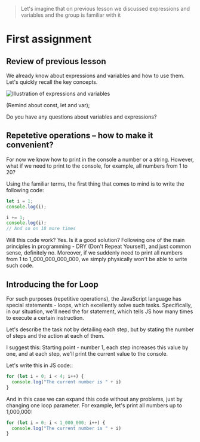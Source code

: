> Let's imagine that on previous lesson we discussed expressions and variables and the group is familiar with it
# First assignment

## Review of previous lesson
We already know about expressions and variables and how to use them. Let's quickly recall the key concepts.

![Illustration of expressions and variables](https://screenifyai.com/wp-content/uploads/2023/11/image-5-1024x629.png)

(Remind about const, let and var);

Do you have any questions about variables and expressions?

## Repetetive operations – how to make it convenient?
For now we know how to print in the console a number or a string.
However, what if we need to print to the console, for example, all numbers from 1 to 20?

Using the familiar terms, the first thing that comes to mind is to write the following code:
``` js
let i = 1;
console.log(i);

i += 1;
console.log(i);
// And so on 18 more times
```

Will this code work? Yes. Is it a good solution? Following one of the main principles in programming - DRY (Don't Repeat Yourself), and just common sense, definitely no. Moreover, if we suddenly need to print all numbers from 1 to 1_000_000_000_000, we simply physically won't be able to write such code.

## Introducing the for Loop
For such purposes (repetitive operations), the JavaScript language has special statements - loops, which excellently solve such tasks. Specifically, in our situation, we'll need the for statement, which tells JS how many times to execute a certain instruction.

Let's describe the task not by detailing each step, but by stating the number of steps and the action at each of them.

I suggest this: Starting point - number 1, each step increases this value by one, and at each step, we'll print the current value to the console.

Let's write this in JS code::
``` js
for (let i = 0; i < 4; i++) {
  console.log("The current number is " + i) 
}
```

And in this case we can expand this code without any problems, just by changing one loop parameter. For example, let's print all numbers up to 1,000,000:

``` js
for (let i = 0; i < 1_000_000; i++) {
  console.log("The current number is " + i) 
}
```
